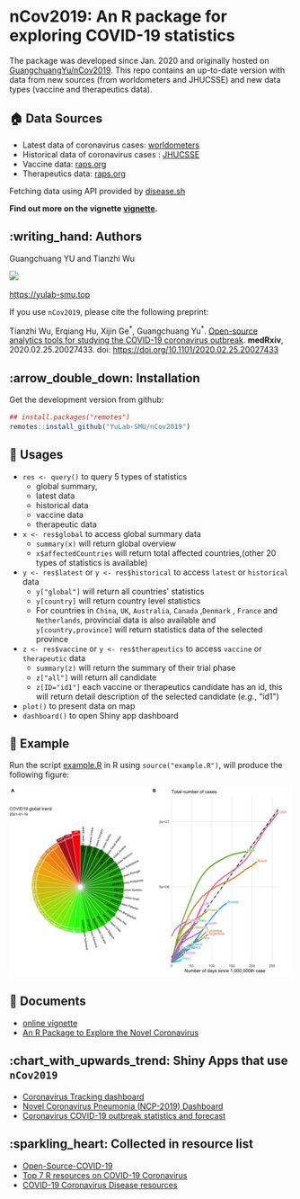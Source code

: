 # nCov2019: An R package for exploring COVID-19 statistics

The package was developed since Jan. 2020 and originally hosted on [GuangchuangYu/nCov2019](https://github.com/GuangchuangYu/nCov2019). This repo contains an up-to-date version with data from new sources (from worldometers and JHUCSSE) and new data types (vaccine and therapeutics data).


## :house: Data Sources

+ Latest data  of coronavirus cases: [worldometers](https://www.worldometers.info/coronavirus/)
+ Historical data of coronavirus cases : [JHUCSSE](https://coronavirus.jhu.edu/map.html)
+ Vaccine data: [raps.org](https://www.raps.org/news-and-articles/news-articles/2020/3/covid-19-vaccine-tracker)
+ Therapeutics data:  [raps.org](https://www.raps.org/news-and-articles/news-articles/2020/3/covid-19-therapeutics-tracker)

Fetching data using API provided by [disease.sh](https://disease.sh)


**Find out more on the vignette [vignette](https://yulab-smu.top/nCov2019/).**


## :writing\_hand: Authors

Guangchuang YU and Tianzhi Wu

[![](https://img.shields.io/badge/follow%20me%20on-WeChat-green.svg)](https://yulab-smu.top/images/biobabble.jpg)

<https://yulab-smu.top>


If you use `nCov2019`, please cite the following preprint:

Tianzhi Wu, Erqiang Hu, Xijin Ge<sup>\*</sup>, Guangchuang Yu<sup>\*</sup>. [Open-source analytics tools for studying the COVID-19 coronavirus outbreak](https://www.medrxiv.org/content/10.1101/2020.02.25.20027433v2). **medRxiv**, 2020.02.25.20027433. doi: <https://doi.org/10.1101/2020.02.25.20027433> 


## :arrow\_double\_down: Installation

Get the development version from github:

``` r
## install.packages("remotes")
remotes::install_github("YuLab-SMU/nCov2019")
```

## :beginner: Usages

+  `res <- query()` to query 5 types of statistics
    + global summary, 
    + latest data
    + historical data
    + vaccine data
    + therapeutic data
+  `x <- res$global` to access  global summary data
    + `summary(x)` will return global  overview
    + `x$affectedCountries` will return total affected countries,(other 20 types of statistics is available)
+  `y <- res$latest`  or `y <- res$historical` to access  `latest` or `historical` data
    + `y["global"]` will return all countries' statistics 
    + `y[country]` will return country level statistics
    + For countries in  `China`, `UK`, `Australia`,  `Canada` ,`Denmark` ,  `France`  and  `Netherlands`, provincial data is also available and `y[country,province]` will return statistics data of the selected province
+ `z <- res$vaccine`  or `y <- res$therapeutics` to access  `vaccine` or `therapeutic` data
    + `summary(z)`  will return the summary of  their trial phase
    + `z["all"]` will return all candidate 
    + `z[ID="id1"]` each vaccine or therapeutics candidate has an id, this will return detail description of the selected candidate (*e.g.*, "id1")
+ `plot()` to present data on map
+ `dashboard()` to open Shiny app dashboard

## :art: Example

Run the script [example.R](example.R) in R using `source("example.R")`, will produce the following figure:

![](./nCov2019.jpg)

## :book: Documents

+ [online vignette](https://yulab-smu.top/nCov2019/)
+ [An R Package to Explore the Novel Coronavirus](https://towardsdatascience.com/an-r-package-to-explore-the-novel-coronavirus-590055738ad6)


## :chart\_with\_upwards\_trend: Shiny Apps that use `nCov2019`

+ [Coronavirus Tracking dashboard](https://coronavirus.john-coene.com/)
+ [Novel Coronavirus Pneumonia (NCP-2019) Dashboard](https://github.com/gaospecial/NCPdashboard)
+ [Coronavirus COVID-19 outbreak statistics and forecast](http://www.bcloud.org/e/)


## :sparkling\_heart: Collected in resource list

+ [Open-Source-COVID-19](https://weileizeng.github.io/Open-Source-COVID-19/)
+ [Top 7 R resources on COVID-19 Coronavirus](https://www.statsandr.com/blog/top-r-resources-on-covid-19-coronavirus/)
+ [COVID-19 Coronavirus Disease resources](http://covirusd.com/resources/)
